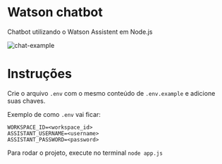 # Watson chatbot

Chatbot utilizando o Watson Assistent em Node.js

![chat-example](https://cdn-images-1.medium.com/max/800/1*iatsJpNf38Kix_In0ddw3g.gif)

# Instruções

Crie o arquivo `.env` com o mesmo conteúdo de `.env.example` e adicione suas chaves.

Exemplo de  como `.env` vai ficar: 
```
WORKSPACE_ID=<workspace_id>
ASSISTANT_USERNAME=<username>
ASSISTANT_PASSWORD=<password>
```

Para rodar o projeto, execute no terminal `node app.js`
